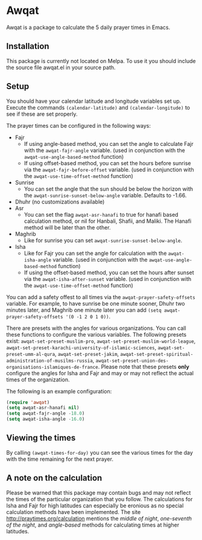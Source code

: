 # Awqat

Awqat is a package to calculate the 5 daily prayer times in Emacs.

## Installation

This package is currently not located on Melpa. To use it you should include the source file awqat.el in your source path.

## Setup

You should have your calendar latitude and longitude variables set up. Execute the commands `(calendar-latitude)` and `(calendar-longitude)` to see if these are set properly.

The prayer times can be configured in the following ways:
- Fajr
  - If using angle-based method, you can set the angle to calculate Fajr with the `awqat-fajr-angle` variable. (used in conjunction with the `awqat-use-angle-based-method` function)
  - If using offset-based method, you can set the hours before sunrise via the `awqat-fajr-before-offset` variable. (used in conjunction with the `awqat-use-time-offset-method` function)
- Sunrise
  - You can set the angle that the sun should be below the horizon with the `awqat-sunrise-sunset-below-angle` variable. Defaults to -1.66.
- Dhuhr (no customizations available)
- Asr
  - You can set the flag `awqat-asr-hanafi` to true for hanafi based calculation method, or nil for Hanbali, Shafii, and Maliki. The Hanafi method will be later than the other.
- Maghrib
  - Like for sunrise you can set `awqat-sunrise-sunset-below-angle`.
- Isha
  - Like for Fajr you can set the angle for calculation with the `awqat-isha-angle` variable. (used in conjunction with the `awqat-use-angle-based-method` function)
  - If using the offset-based method, you can set the hours after sunset via the `awqat-isha-after-sunset` variable. (used in conjunction with the `awqat-use-time-offset-method` function)

You can add a safety offest to all times via the `awqat-prayer-safety-offsets` variable. For example, to have sunrise be one minute sooner, Dhuhr two minutes later, and Maghrib one minute later you can add `(setq awqat-prayer-safety-offsets '(0 -1 2 0 1 0))`.

There are presets with the angles for various organizations. You can call these functions to configure the various variables. The following presets exist: `awqat-set-preset-muslim-pro`, `awqat-set-preset-muslim-world-league`, `awqat-set-preset-karachi-university-of-islamic-sciences`, `awqat-set-preset-umm-al-qura`, `awqat-set-preset-jakim`, `awqat-set-preset-spiritual-administration-of-musilms-russia`, `awqat-set-preset-union-des-organisations-islamiques-de-france`. Please note that these presets **only** configure the angles for Isha and Fajr and may or may not reflect the actual times of the organization.

The following is an example configuration:
```lisp
(require 'awqat)
(setq awqat-asr-hanafi nil)
(setq awqat-fajr-angle -18.0)
(setq awqat-isha-angle -16.0)
```

## Viewing the times

By calling `(awqat-times-for-day)` you can see the various times for the day with the time remaining for the next prayer.

## A note on the calculation

Please be warned that this package may contain bugs and may not reflect the times of the particular organization that you follow. The calculations for Isha and Fajr for high latitudes can especially be eronious as no special calculation methods have been implemented. The site http://praytimes.org/calculation mentions the *middle of night*, *one-seventh of the night*, and *angle-based* methods for calculating times at higher latitudes.


